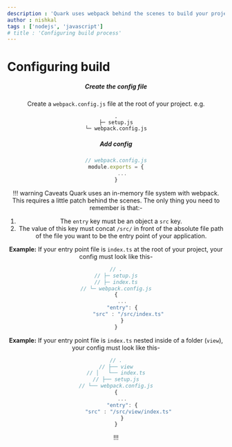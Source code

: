 ```yaml
---
description : 'Quark uses webpack behind the scenes to build your project. You would configure the build process, by adding a webpack config file.'
author : nishkal
tags : ['nodejs', 'javascript']
# title : 'Configuring build process'
---
```


# Configuring build

<Header />



##### Create the config file
Create a `webpack.config.js` file at the root of your project. e.g.
```
.
├─ setup.js
└─ webpack.config.js
```

##### Add config
```js
// webpack.config.js
module.exports = {
    ...
}
```

!!! warning Caveats
Quark uses an in-memory file system with webpack. This requires a little patch behind the scenes. The only thing you need to remember is that:- 
1. The `entry` key must be an object a `src` key. 
2. The value of this key must concat `/src/` in front of the absolute file path of the file you want to be the entry point of your application.

__Example:__ If your entry point file is `index.ts` at the root of your project, your config must look like this-

```js
// .
// ├─ setup.js
// ├─ index.ts
// └─ webpack.config.js
{
    ...
    "entry": {
        "src" : "/src/index.ts"
    }
}
```

__Example:__ If your entry point file is `index.ts` nested inside of a folder (`view`), your config must look like this-

```js
// .
// ├── view
// │   └── index.ts
// ├── setup.js
// └── webpack.config.js
{
    ...
    "entry": {
        "src" : "/src/view/index.ts"
    }
}
```
!!!
